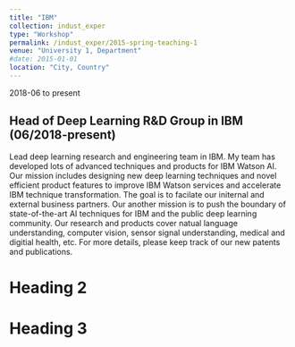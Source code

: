 ```yaml
---
title: "IBM"
collection: indust_exper
type: "Workshop"
permalink: /indust_exper/2015-spring-teaching-1
venue: "University 1, Department"
#date: 2015-01-01
location: "City, Country"
---
```


2018-06 to present

Head of Deep Learning R&D Group in IBM (06/2018-present)
------
Lead deep learning research and engineering team in IBM.
My team has developed lots of advanced techniques and products for IBM Watson AI. Our mission includes designing new 
deep learning techniques and novel efficient product features to improve IBM Watson services and accelerate IBM technique transformation. The goal is to facilate our initernal and external business partners. Our another mission is to push the boundary of state-of-the-art AI techniques for IBM and the public deep learning community. Our research and products cover natual language understanding, computer vision, sensor signal understanding, medical and digitial health, etc. For more details, please keep track of our new patents and publications.

Heading 2
======

Heading 3
======
